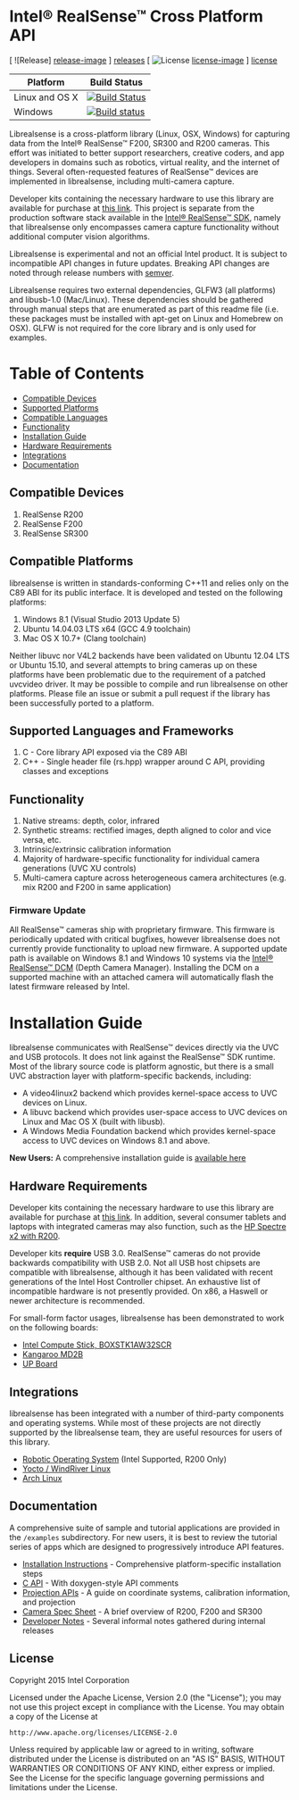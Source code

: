 # Intel® RealSense™ Cross Platform API

[ ![Release] [release-image] ] [releases]
[ ![License] [license-image] ] [license]

[release-image]: http://img.shields.io/badge/release-0.9.1-blue.svg?style=flat
[releases]: https://github.com/IntelRealSense/librealsense

[license-image]: http://img.shields.io/badge/license-Apache--2-blue.svg?style=flat
[license]: LICENSE

Platform | Build Status |
-------- | ------------ |
Linux and OS X | [![Build Status](https://travis-ci.org/IntelRealSense/librealsense.svg?branch=master)](https://travis-ci.org/IntelRealSense/librealsense) |
Windows | [![Build status](https://ci.appveyor.com/api/projects/status/y9f8qcebnb9v41y4?svg=true)](https://ci.appveyor.com/project/ddiakopoulos/librealsense) | 

Librealsense is a cross-platform library (Linux, OSX, Windows) for capturing data from the Intel® RealSense™ F200, SR300 and R200 cameras. This effort was initiated to better support researchers, creative coders, and app developers in domains such as robotics, virtual reality, and the internet of things. Several often-requested features of RealSense™ devices are implemented in librealsense, including multi-camera capture.

Developer kits containing the necessary hardware to use this library are available for purchase at [this link](http://click.intel.com/realsense.html). This project is separate from the production software stack available in the [Intel® RealSense™ SDK](https://software.intel.com/en-us/intel-realsense-sdk), namely that librealsense only encompasses camera capture functionality without additional computer vision algorithms.

Librealsense is experimental and not an official Intel product. It is subject to incompatible API changes in future updates. Breaking API changes are noted through release numbers with [semver](http://semver.org/).

Librealsense requires two external dependencies, GLFW3 (all platforms) and libusb-1.0 (Mac/Linux). These dependencies should be gathered through manual steps that are enumerated as part of this readme file (i.e. these packages must be installed with apt-get on Linux and Homebrew on OSX). GLFW is not required for the core library and is only used for examples.

# Table of Contents
* [Compatible Devices](#compatible-devices)
* [Supported Platforms](#compatible-platforms)
* [Compatible Languages](#supported-languages-and-frameworks)
* [Functionality](#functionality)
* [Installation Guide](#installation-guide)
* [Hardware Requirements](#hardware-requirements)
* [Integrations](#integrations)
* [Documentation](#documentation)

## Compatible Devices

1. RealSense R200
2. RealSense F200
3. RealSense SR300

## Compatible Platforms

librealsense is written in standards-conforming C++11 and relies only on the C89 ABI for its public interface. It is developed and tested on the following platforms:

1. Windows 8.1 (Visual Studio 2013 Update 5)
2. Ubuntu 14.04.03 LTS x64 (GCC 4.9 toolchain)
3. Mac OS X 10.7+ (Clang toolchain)

Neither libuvc nor V4L2 backends have been validated on Ubuntu 12.04 LTS or Ubuntu 15.10, and several attempts to bring cameras up on these platforms have been problematic due to the requirement of a patched uvcvideo driver. It may be possible to compile and run librealsense on other platforms. Please file an issue or submit a pull request if the library has been successfully ported to a platform.

## Supported Languages and Frameworks

1. C - Core library API exposed via the C89 ABI
2. C++ - Single header file (rs.hpp) wrapper around C API, providing classes and exceptions

## Functionality

1. Native streams: depth, color, infrared
2. Synthetic streams: rectified images, depth aligned to color and vice versa, etc.
3. Intrinsic/extrinsic calibration information
4. Majority of hardware-specific functionality for individual camera generations (UVC XU controls)
5. Multi-camera capture across heterogeneous camera architectures (e.g. mix R200 and F200 in same application) 

### Firmware Update

All RealSense™ cameras ship with proprietary firmware. This firmware is periodically updated with critical bugfixes, however librealsense does not currently provide functionality to upload new firmware. A supported update path is available on Windows 8.1 and Windows 10 systems via the [Intel® RealSense™ DCM](https://downloadcenter.intel.com/download/25044/Intel-RealSense-Depth-Camera-Manager-DCM-) (Depth Camera Manager). Installing the DCM on a supported machine with an attached camera will automatically flash the latest firmware released by Intel.

# Installation Guide

librealsense communicates with RealSense™ devices directly via the UVC and USB protocols. It does not link against the RealSense™ SDK runtime. Most of the library source code is platform agnostic, but there is a small UVC abstraction layer with platform-specific backends, including:
  * A video4linux2 backend which provides kernel-space access to UVC devices on Linux.
  * A libuvc backend which provides user-space access to UVC devices on Linux and Mac OS X (built with libusb).
  * A Windows Media Foundation backend which provides kernel-space access to UVC devices on Windows 8.1 and above.

**New Users:** A comprehensive installation guide is [available here](./doc/installation.md)

## Hardware Requirements
Developer kits containing the necessary hardware to use this library are available for purchase at [this link](http://click.intel.com/realsense.html). In addition, several consumer tablets and laptops with integrated cameras may also function, such as the [HP Spectre x2 with R200](http://store.hp.com/us/en/ContentView?storeId=10151&langId=-1&catalogId=10051&eSpotName=new-detachable).

Developer kits **require** USB 3.0. RealSense™ cameras do not provide backwards compatibility with USB 2.0. Not all USB host chipsets are compatible with librealsense, although it has been validated with recent generations of the Intel Host Controller chipset. An exhaustive list of incompatible hardware is not presently provided. On x86, a Haswell or newer architecture is recommended.

For small-form factor usages, librealsense has been demonstrated to work on the following boards:
  * [Intel Compute Stick, BOXSTK1AW32SCR](http://www.amazon.com/Intel-Compute-BOXSTK1AW32SCR-Windows-32-bit/dp/B01ASB0DJ8)
  * [Kangaroo MD2B](http://www.amazon.com/Kangaroo-MD2B-Mobile-Desktop-Computer/dp/B017J20D8U)
  * [UP Board](http://www.up-board.org/kickstarter/up-intel-realsense-technology/)

## Integrations

librealsense has been integrated with a number of third-party components and operating systems. While most of these projects are not directly supported by the librealsense team, they are useful resources for users of this library.

  * [Robotic Operating System](https://github.com/intel-ros/realsense) (Intel Supported, R200 Only)
  * [Yocto / WindRiver Linux](https://github.com/IntelRealSense/meta-intel-librealsense)
  * [Arch Linux](https://aur.archlinux.org/packages/librealsense/)

## Documentation

A comprehensive suite of sample and tutorial applications are provided in the `/examples` subdirectory. For new users, it is best to review the tutorial series of apps which are designed to progressively introduce API features.

  * [Installation Instructions](./doc/installation.md) - Comprehensive platform-specific installation steps
  * [C API](./include/librealsense/rs.h) - With doxygen-style API comments
  * [Projection APIs](./doc/projection.md) - A guide on coordinate systems, calibration information, and projection
  * [Camera Spec Sheet](./doc/camera_specs.md) - A brief overview of R200, F200 and SR300
  * [Developer Notes](./doc/dev_log.md) - Several informal notes gathered during internal releases

## License

Copyright 2015 Intel Corporation

Licensed under the Apache License, Version 2.0 (the "License");
you may not use this project except in compliance with the License.
You may obtain a copy of the License at

    http://www.apache.org/licenses/LICENSE-2.0

Unless required by applicable law or agreed to in writing, software
distributed under the License is distributed on an "AS IS" BASIS,
WITHOUT WARRANTIES OR CONDITIONS OF ANY KIND, either express or implied.
See the License for the specific language governing permissions and
limitations under the License.
